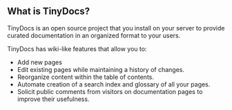 What is TinyDocs?
-----------------

TinyDocs is an open source project that you install on your server to provide curated documentation in an organized format to your users.

TinyDocs has wiki-like features that allow you to:

* Add new pages
* Edit existing pages while maintaining a history of changes.
* Reorganize content within the table of contents.
* Automate creation of a search index and glossary of all your pages.
* Solicit public comments from visitors on documentation pages to improve their usefulness.
